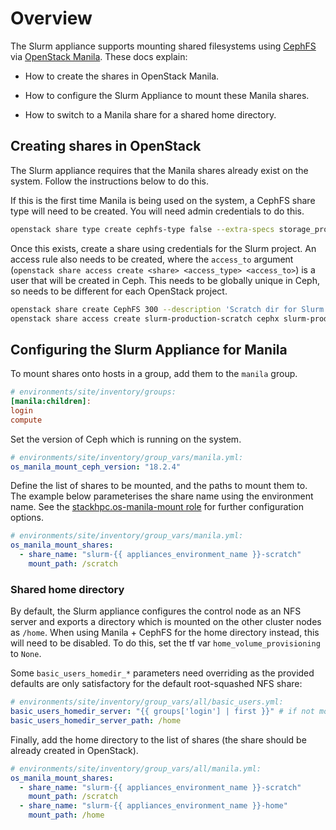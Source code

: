 # Overview

The Slurm appliance supports mounting shared filesystems using [CephFS](https://docs.ceph.com/en/latest/cephfs/) via [OpenStack Manila](https://docs.openstack.org/manila/latest/). These docs explain:

- How to create the shares in OpenStack Manila.

- How to configure the Slurm Appliance to mount these Manila shares.

- How to switch to a Manila share for a shared home directory.

## Creating shares in OpenStack

The Slurm appliance requires that the Manila shares already exist on the system. Follow the instructions below to do this.

If this is the first time Manila is being used on the system, a CephFS share type will need to be created. You will need admin credentials to do this.

  ```bash
  openstack share type create cephfs-type false --extra-specs storage_protocol=CEPHFS vendor_name=Ceph
  ```

Once this exists, create a share using credentials for the Slurm project. An access rule also needs to be created, where the `access_to` argument (`openstack share access create <share> <access_type> <access_to>`) is a user that will be created in Ceph. This needs to be globally unique in Ceph, so needs to be different for each OpenStack project.

  ```bash
  openstack share create CephFS 300 --description 'Scratch dir for Slurm prod' --name slurm-production-scratch --share-type cephfs-type --wait
  openstack share access create slurm-production-scratch cephx slurm-production
  ```

## Configuring the Slurm Appliance for Manila

To mount shares onto hosts in a group, add them to the `manila` group.

  ```ini
  # environments/site/inventory/groups:
  [manila:children]:
  login
  compute
  ```

Set the version of Ceph which is running on the system.

  ```yaml
  # environments/site/inventory/group_vars/manila.yml:
  os_manila_mount_ceph_version: "18.2.4"
  ```

Define the list of shares to be mounted, and the paths to mount them to. The example below parameterises the share name using the environment name. See the [stackhpc.os-manila-mount role](https://github.com/stackhpc/ansible-role-os-manila-mount) for further configuration options.

  ```yaml
  # environments/site/inventory/group_vars/manila.yml:
  os_manila_mount_shares:
    - share_name: "slurm-{{ appliances_environment_name }}-scratch"
      mount_path: /scratch
  ```

### Shared home directory

By default, the Slurm appliance configures the control node as an NFS server and exports a directory which is mounted on the other cluster nodes as `/home`. When using Manila + CephFS for the home directory instead, this will need to be disabled. To do this, set the tf var `home_volume_provisioning` to `None`. 

Some `basic_users_homedir_*` parameters need overriding as the provided defaults are only satisfactory for the default root-squashed NFS share:

  ```yaml
  # environments/site/inventory/group_vars/all/basic_users.yml:
  basic_users_homedir_server: "{{ groups['login'] | first }}" # if not mounting /home on control node
  basic_users_homedir_server_path: /home
  ```

Finally, add the home directory to the list of shares (the share should be already created in OpenStack).

  ```yaml
  # environments/site/inventory/group_vars/all/manila.yml:
  os_manila_mount_shares:
    - share_name: "slurm-{{ appliances_environment_name }}-scratch"
      mount_path: /scratch
    - share_name: "slurm-{{ appliances_environment_name }}-home"
      mount_path: /home
  ```
